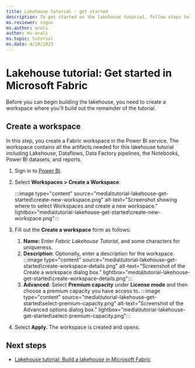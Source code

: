 ```yaml
---
title: Lakehouse tutorial - get started
description: To get started on the lakehouse tutorial, follow steps to create a workspace where you'll build out the remainder of the tutorial.
ms.reviewer: sngun
ms.author: arali
author: ms-arali
ms.topic: tutorial
ms.date: 4/28/2023
---
```


# Lakehouse tutorial: Get started in Microsoft Fabric

Before you can begin building the lakehouse, you need to create a workspace where you'll build out the remainder of the tutorial.

## Create a workspace

In this step, you create a Fabric workspace in the Power BI service. The workspace contains all the artifacts needed for this lakehouse tutorial including Lakehouse, Dataflows, Data Factory pipelines, the Notebooks, Power BI datasets, and reports.

1. Sign in to [Power BI](https://powerbi.com/).

1. Select **Workspaces > Create a Workspace**.

   :::image type="content" source="media\tutorial-lakehouse-get-started\create-new-workspace.png" alt-text="Screenshot showing where to select Workspaces and create a new workspace." lightbox="media\tutorial-lakehouse-get-started\create-new-workspace.png":::

1. Fill out the **Create a workspace** form as follows:
   1. **Name:** Enter *Fabric Lakehouse Tutorial*, and some characters for uniqueness.
   1. **Description**: Optionally, enter a description for the workspace.
   :::image type="content" source="media\tutorial-lakehouse-get-started\create-workspace-details.png" alt-text="Screenshot of the Create a workspace dialog box." lightbox="media\tutorial-lakehouse-get-started\create-workspace-details.png":::
   1. **Advanced**: Select **Premium capacity** under **License mode** and then choose a premium capacity you have access to.
   :::image type="content" source="media\tutorial-lakehouse-get-started\select-premium-capacity.png" alt-text="Screenshot of the Advanced options dialog box." lightbox="media\tutorial-lakehouse-get-started\select-premium-capacity.png":::

1. Select **Apply.** The workspace is created and opens.

## Next steps

- [Lakehouse tutorial: Build a lakehouse in Microsoft Fabric](tutorial-build-lakehouse.md)
